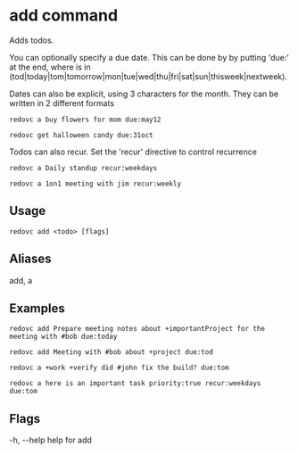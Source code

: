 # add command
Adds todos.

  You can optionally specify a due date.
  This can be done by by putting 'due:<date>' at the end, where <date> is in (tod|today|tom|tomorrow|mon|tue|wed|thu|fri|sat|sun|thisweek|nextweek).

  Dates can also be explicit, using 3 characters for the month.  They can be written in 2 different formats

`redovc a buy flowers for mom due:may12`

`redovc get halloween candy due:31oct`

  Todos can also recur.  Set the 'recur' directive to control recurrence

`redovc a Daily standup recur:weekdays`

`redovc a 1on1 meeting with jim recur:weekly`

## Usage
`redovc add <todo> [flags]`

## Aliases
  add, a

## Examples
`redovc add Prepare meeting notes about +importantProject for the meeting with #bob due:today`

`redovc add Meeting with #bob about +project due:tod`
  
`redovc a +work +verify did #john fix the build? due:tom`
  
`redovc a here is an important task priority:true recur:weekdays due:tom`

## Flags
  -h, --help   help for add